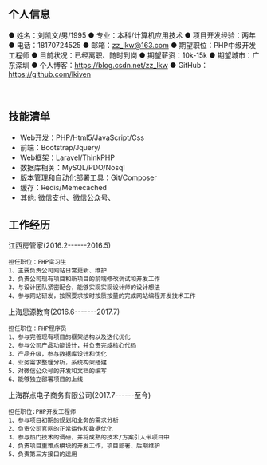 ## 个人信息

● 姓名：刘凯文/男/1995
● 专业：本科/计算机应用技术
● 项目开发经验：两年
● 电话：18170724525
● 邮箱：zz_lkw@163.com
● 期望职位：PHP中级开发工程师
● 目前状况：已经离职、随时到岗
● 期望薪资：10k-15k
● 期望城市：广东深圳
● 个人博客：https://blog.csdn.net/zz_lkw
● GitHub：https://github.com/lkiven

  ​

## 技能清单

- Web开发：PHP/Html5/JavaScript/Css
- 前端：Bootstrap/Jquery/
- Web框架：Laravel/ThinkPHP
- 数据库相关：MySQL/PDO/Nosql
- 版本管理和自动化部署工具：Git/Composer
- 缓存：Redis/Memecached
- 其他: 微信支付、微信公众号、

## 工作经历
江西房管家(2016.2------2016.5)

    担任职位：PHP实习生
    1、主要负责公司网站日常更新、维护
    2、负责公司现有项目和新项目的前端修改调试和开发工作
    3、与设计团队紧密配合，能够实现实现设计师的设计想法
    4、参与网站研发，按照要求按时按质按量的完成网站编程开发技术工作

上海思源教育(2016.6-------2017.7)

    担任职位：PHP程序员
    1、参与完善现有项目的框架结构以及迭代优化
    2、参与公司产品功能设计，并负责完成核心代码
    3、产品升级，参与数据库设计和优化
    4、业务需求整理分析，系统构架搭建
    5、对微信公众号的开发和文档的编写
    6、能够独立部署项目的上线

上海群点电子商务有限公司(2017.7------至今)

    担任职位:PHP开发工程师
    1、参与项目初期的规划和业务的需求分析
    2、负责公司官网的正常运作和数据优化
    3、参与热门技术的调研，并将成熟的技术/方案引入带项目中
    4、负责项目重难点模块的开发工作，项目部署、后期维护
    5、负责第三方接口的运用



